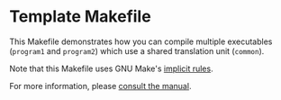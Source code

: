 # Template Makefile

This Makefile demonstrates how you can compile multiple executables
(`program1` and `program2`) which use a shared translation unit (`common`).

Note that this Makefile uses GNU Make's [implicit rules](https://www.gnu.org/software/make/manual/html_node/Implicit-Rules.html).

For more information, please [consult the manual](https://www.gnu.org/software/make/manual/).
